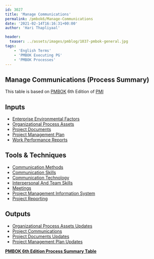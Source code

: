 ```yaml
---
id: 3027   
title: 'Manage Communications'
permalink: /pmbok6/Manage-Communications
date: '2021-02-14T16:16:31+00:00'
author: 'Hari Thapliyaal'

header:
  teaser: ../assets/images/pmblog/1037-pmbok-general.jpg
tags:
    - 'English Terms'
    - 'PMBOK Executing PG'
    - 'PMBOK Processes'
---
```


## Manage Communications (Process Summary)

This table is based on [PMBOK](https://www.pmi.org/pmbok-guide-standards) 6th Edition of [PMI](https:/www.pmi.org)

## **Inputs**

- [Enterprise Environmental Factors](/pmbok6/enterprise-environmental-factors)
- [Organizational Process Assets](/pmbok6/organizational-process-assets)
- [Project Documents](/pmbok6/project-documents)
- [Project Management Plan](/pmbok6/project-management-plan)
- [Work Performance Reports](/pmbok6/work-performance-reports)

## **Tools &amp; Techniques**

- [Communication Methods](/pmbok6/communication-methods)
- [Communication Skills](/pmbok6/communication-skills)
- [Communication Technology](/pmbok6/communication-technology)
- [Interpersonal And Team Skills](/pmbok6/interpersonal-and-team-skills)
- [Meetings](/pmbok6/meetings)
- [Project Management Information System](/pmbok6/project-management-information-system)
- [Project Reporting](/pmbok6/project-reporting)

## **Outputs**

- [Organizational Process Assets Updates](/pmbok6/organizational-process-assets-updates)
- [Project Communications](/pmbok6/project-communications)
- [Project Documents Updates](/pmbok6/project-documents-updates)
- [Project Management Plan Updates](/pmbok6/project-management-plan-updates)

**[PMBOK 6th Edition Process Summary Table](process-groups-and-processes-in-pmbok6/)**